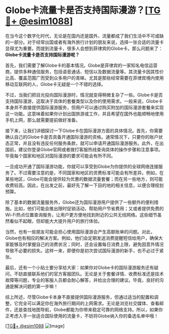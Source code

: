 # Globe卡流量卡是否支持国际漫游？[[TG💪+ @esim1088](https://t.me/s/esim1088)]

在当今这个数字化时代，无论是在国内还是国外，流量都成了我们生活中不可或缺的一部分。对于经常出国或者有海外旅行计划的朋友来说，选择一张合适的流量卡显得尤为重要。而提到流量卡，很多人会想到菲律宾的Globe卡。那么问题来了：**Globe卡流量卡是否支持国际漫游呢？**

首先，我们需要了解Globe卡的基本情况。Globe是菲律宾的一家知名电信运营商，提供多种通信服务，包括语音通话、短信以及数据流量等。其流量卡因其性价比高、覆盖范围广而受到众多用户的青睐。尤其是那些经常需要在菲律宾境内使用移动互联网的人，Globe卡无疑是一个不错的选择。

不过，当我们把目光投向国际漫游时，情况就变得稍微复杂了一些。Globe卡是否支持国际漫游，这取决于具体的套餐类型以及你的使用需求。一般来说，Globe卡本身并不直接提供国际漫游服务，但用户可以通过购买附加的国际漫游套餐来实现这一功能。这意味着如果你计划出国旅游或工作，并且希望在国外也能顺畅地使用手机上网，那么就需要提前做好准备。

接下来，让我们详细探讨一下Globe卡在国际漫游方面的具体情况。首先，你需要确认自己的Globe卡是否具备开通国际漫游的资格。通常情况下，只要你的账户状态正常，并且没有违反任何服务条款，就可以申请开通国际漫游服务。此外，在出国前，建议你登录Globe官网或者拨打客服热线查询具体的操作步骤和注意事项。毕竟每个国家和地区对国际漫游的要求可能会有所不同。

一旦成功开通了国际漫游功能，你就可以享受到Globe为你提供的全球网络连接服务了。不过需要注意的是，不同国家和地区的资费标准可能会有所差异。例如，在某些地区，Globe可能会提供较为优惠的数据流量套餐；而在另一些地方，则可能收费较高。因此，在出发之前，最好先了解一下目的地的相关信息，以便合理规划预算。

除了基本的数据流量服务外，Globe还为国际漫游用户提供了一些额外的便利措施。比如，他们可能会推出限时促销活动，帮助用户节省费用；又或者提供免费的Wi-Fi热点位置查询服务，让用户更方便地找到附近的公共无线网络。这些细节虽然看似不起眼，但却能大大提升用户的旅行体验。

当然，也有一些朋友可能会担心使用国际漫游会产生高额账单的问题。对此，Globe也有相应的解决方案。例如，他们会定期发送消费提醒短信给用户，确保大家能够及时掌握自己的消费状况；同时，还会设置每日消费上限，避免因意外情况导致不必要的损失。这样一来，即便你是初次尝试国际漫游的新手，也不必过于紧张。

最后，还有一个小贴士要分享给大家：如果你对Globe卡的国际漫游服务还有疑问，不妨直接联系他们的官方客服团队。无论是关于套餐详情、收费标准还是技术故障等问题，专业的客服人员都会耐心解答，并给出合理的建议。毕竟，良好的沟通是解决问题的第一步嘛！

综上所述，尽管Globe卡本身不直接提供国际漫游服务，但通过适当的配置和调整，它完全可以满足你在海外旅行期间的上网需求。无论是浏览社交媒体、查看邮件，还是查找地图导航，Globe都能为你带来稳定可靠的网络支持。所以，如果你正考虑入手一张适合国际使用的流量卡，不妨将Globe纳入你的备选名单中哦！

[[TG💪+ @esim1088](https://t.me/s/esim1088) ![Image](https://i.postimg.cc/4NQfJmqS/Snipaste-2025-05-13-00-14-12.png)]
